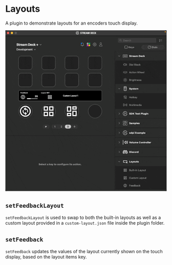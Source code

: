 # Layouts

A plugin to demonstrate layouts for an encoders touch display.

![Layouts](layouts.gif)

## `setFeedbackLayout`

`setFeedbackLayout` is used to swap to both the built-in layouts as well as a custom layout provided in a `custom-layout.json` file inside the plugin folder.

## `setFeedback`

`setFeedback` updates the values of the layout currently shown on the touch display, based on the layout items key.

